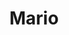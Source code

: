 ---
title: "Mario"
url: /ciudad-autonoma-de-buenos-aires/mario-avenida-olivera/
shop: piezas de automóviles
---